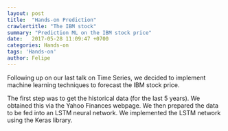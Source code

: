 ```yaml
---
layout: post
title:  "Hands-on Prediction"
crawlertitle: "The IBM stock"
summary: "Prediction ML on the IBM stock price"
date:   2017-05-28 11:09:47 +0700
categories: Hands-on
tags: 'Hands-on'
author: Felipe
---
```


Following up on our last talk on Time Series, we decided to implement machine learning techniques to forecast the IBM stock price. 

The first step was to get the historical data (for the last 5 years). We obtained this via the Yahoo Finances webpage. We then prepared the data to be fed into an LSTM neural network. We implemented the LSTM network using the Keras library.

<center>
<img src="{{ '/assets/images/27-05-2017/photo_1.jpg' | prepend: site.baseurl }}" alt=""> 
<img src="{{ '/assets/images/27-05-2017/photo_2.jpg' | prepend: site.baseurl }}" alt=""> 
</center>